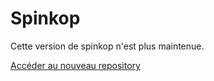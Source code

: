 # Spinkop
Cette version de spinkop n'est plus maintenue.

[Accéder au nouveau repository](http://www.github.com/juliendargelos/Spinkop2)
